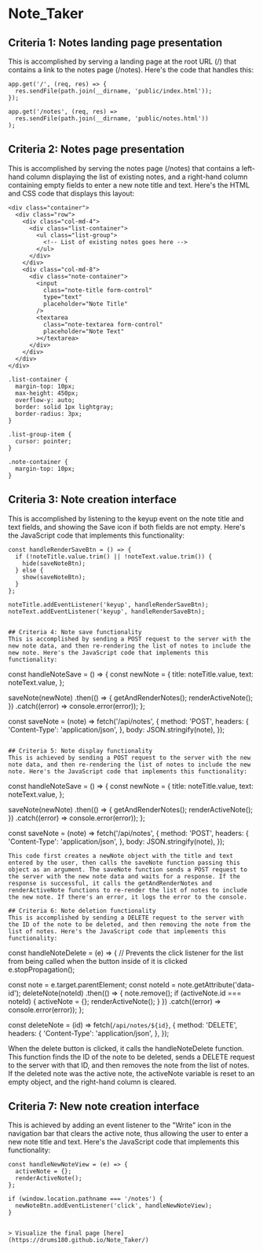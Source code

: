 # Note_Taker

## Criteria 1: Notes landing page presentation
This is accomplished by serving a landing page at the root URL (/) that contains a link to the notes page (/notes). Here's the code that handles this:

```
app.get('/', (req, res) => {
  res.sendFile(path.join(__dirname, 'public/index.html'));
});

app.get('/notes', (req, res) =>
  res.sendFile(path.join(__dirname, 'public/notes.html'))
);
```

## Criteria 2: Notes page presentation
This is accomplished by serving the notes page (/notes) that contains a left-hand column displaying the list of existing notes, and a right-hand column containing empty fields to enter a new note title and text. Here's the HTML and CSS code that displays this layout:

```
<div class="container">
  <div class="row">
    <div class="col-md-4">
      <div class="list-container">
        <ul class="list-group">
          <!-- List of existing notes goes here -->
        </ul>
      </div>
    </div>
    <div class="col-md-8">
      <div class="note-container">
        <input
          class="note-title form-control"
          type="text"
          placeholder="Note Title"
        />
        <textarea
          class="note-textarea form-control"
          placeholder="Note Text"
        ></textarea>
      </div>
    </div>
  </div>
</div>

```

```
.list-container {
  margin-top: 10px;
  max-height: 450px;
  overflow-y: auto;
  border: solid 1px lightgray;
  border-radius: 3px;
}

.list-group-item {
  cursor: pointer;
}

.note-container {
  margin-top: 10px;
}
```

## Criteria 3: Note creation interface
This is accomplished by listening to the keyup event on the note title and text fields, and showing the Save icon if both fields are not empty. Here's the JavaScript code that implements this functionality:
```
const handleRenderSaveBtn = () => {
  if (!noteTitle.value.trim() || !noteText.value.trim()) {
    hide(saveNoteBtn);
  } else {
    show(saveNoteBtn);
  }
};

noteTitle.addEventListener('keyup', handleRenderSaveBtn);
noteText.addEventListener('keyup', handleRenderSaveBtn);


## Criteria 4: Note save functionality
This is accomplished by sending a POST request to the server with the new note data, and then re-rendering the list of notes to include the new note. Here's the JavaScript code that implements this functionality:
```
const handleNoteSave = () => {
  const newNote = {
    title: noteTitle.value,
    text: noteText.value,
  };

  saveNote(newNote)
    .then(() => {
      getAndRenderNotes();
      renderActiveNote();
    })
    .catch((error) => console.error(error));
};

const saveNote = (note) =>
  fetch('/api/notes', {
    method: 'POST',
    headers: {
      'Content-Type': 'application/json',
    },
    body: JSON.stringify(note),
  });
```

## Criteria 5: Note display functionality
This is achieved by sending a POST request to the server with the new note data, and then re-rendering the list of notes to include the new note. Here's the JavaScript code that implements this functionality:
```
const handleNoteSave = () => {
  const newNote = {
    title: noteTitle.value,
    text: noteText.value,
  };

  saveNote(newNote)
    .then(() => {
      getAndRenderNotes();
      renderActiveNote();
    })
    .catch((error) => console.error(error));
};

const saveNote = (note) =>
  fetch('/api/notes', {
    method: 'POST',
    headers: {
      'Content-Type': 'application/json',
    },
    body: JSON.stringify(note),
  });
```
This code first creates a newNote object with the title and text entered by the user, then calls the saveNote function passing this object as an argument. The saveNote function sends a POST request to the server with the new note data and waits for a response. If the response is successful, it calls the getAndRenderNotes and renderActiveNote functions to re-render the list of notes to include the new note. If there's an error, it logs the error to the console.

## Criteria 6: Note deletion functionality
This is accomplished by sending a DELETE request to the server with the ID of the note to be deleted, and then removing the note from the list of notes. Here's the JavaScript code that implements this functionality:
```
const handleNoteDelete = (e) => {
  // Prevents the click listener for the list from being called when the button inside of it is clicked
  e.stopPropagation();

  const note = e.target.parentElement;
  const noteId = note.getAttribute('data-id');
  deleteNote(noteId)
    .then(() => {
      note.remove();
      if (activeNote.id === noteId) {
        activeNote = {};
        renderActiveNote();
      }
    })
    .catch((error) => console.error(error));
};

const deleteNote = (id) =>
  fetch(`/api/notes/${id}`, {
    method: 'DELETE',
    headers: {
      'Content-Type': 'application/json',
    },
  });

When the delete button is clicked, it calls the handleNoteDelete function. This function finds the ID of the note to be deleted, sends a DELETE request to the server with that ID, and then removes the note from the list of notes. If the deleted note was the active note, the activeNote variable is reset to an empty object, and the right-hand column is cleared.

## Criteria 7: New note creation interface
This is achieved by adding an event listener to the "Write" icon in the navigation bar that clears the active note, thus allowing the user to enter a new note title and text. Here's the JavaScript code that implements this functionality:
```
const handleNewNoteView = (e) => {
  activeNote = {};
  renderActiveNote();
};

if (window.location.pathname === '/notes') {
  newNoteBtn.addEventListener('click', handleNewNoteView);
}


> Visualize the final page [here](https://drums180.github.io/Note_Taker/)
